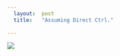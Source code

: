 ```yaml
---
  layout:  post
  title:   "Assuming Direct Ctrl."
  
---
```



![](ctrl.moe/blog/images/stareyes.gif)
